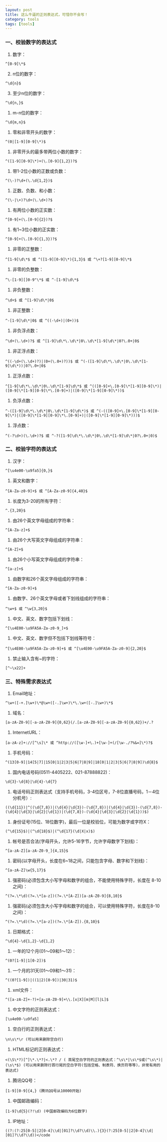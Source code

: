 ```yaml
---
layout: post
title: 这么牛逼的正则表达式，可惜你不会写！
category: tools
tags: [tools]
---
```



### 一、校验数字的表达式

 1.  数字：

    ^[0-9]\*$

 2.  n位的数字：

    ^\d{n}$

 3.  至少n位的数字：

    ^\d{n,}$

 1.  m-n位的数字：

    ^\d{m,n}$

 1.  零和非零开头的数字：

    ^(0|[1-9][0-9]\*)$

 1.  非零开头的最多带两位小数的数字：

    ^([1-9][0-9]\*)+(\.[0-9]{1,2})?$

 1.  带1-2位小数的正数或负数：

    ^(\-)?\d+(\.\d{1,2})$

 1.  正数、负数、和小数：

    ^(\-|\+)?\d+(\.\d+)?$

 1.  有两位小数的正实数：

    ^[0-9]+(\.[0-9]{2})?$

 1.  有1~3位小数的正实数：

    ^[0-9]+(\.[0-9]{1,3})?$

 1.  非零的正整数：

    ^[1-9]\d\*$ 或 ^([1-9][0-9]\*){1,3}$ 或 ^\+?[1-9][0-9]\*$

 1.  非零的负整数：

    ^\-[1-9][]0-9"\*$ 或 ^-[1-9]\d\*$

 1.  非负整数：

    ^\d+$ 或 ^[1-9]\d\*|0$

 1.  非正整数：

    ^-[1-9]\d\*|0$ 或 ^((-\d+)|(0+))$

 1.  非负浮点数：

    ^\d+(\.\d+)?$ 或 ^[1-9]\d\*\.\d\*|0\.\d\*[1-9]\d\*|0?\.0+|0$

 1.  非正浮点数：

    ^((-\d+(\.\d+)?)|(0+(\.0+)?))$ 或 ^(-([1-9]\d\*\.\d\*|0\.\d\*[1-9]\d\*))|0?\.0+|0$

 1.  正浮点数：

    ^[1-9]\d\*\.\d\*|0\.\d\*[1-9]\d\*$ 或 ^(([0-9]+\.[0-9]\*[1-9][0-9]\*)|([0-9]\*[1-9][0-9]\*\.[0-9]+)|([0-9]\*[1-9][0-9]\*))$

 1.  负浮点数：

    ^-([1-9]\d\*\.\d\*|0\.\d\*[1-9]\d\*)$ 或 ^(-(([0-9]+\.[0-9]\*[1-9][0-9]\*)|([0-9]\*[1-9][0-9]\*\.[0-9]+)|([0-9]\*[1-9][0-9]\*)))$

 1.  浮点数：

    ^(-?\d+)(\.\d+)?$ 或 ^-?([1-9]\d\*\.\d\*|0\.\d\*[1-9]\d\*|0?\.0+|0)$
### 二、校验字符的表达式

 1.  汉字：

    ^[\u4e00-\u9fa5]{0,}$

 1.  英文和数字：

    ^[A-Za-z0-9]+$ 或 ^[A-Za-z0-9]{4,40}$

 1.  长度为3-20的所有字符：

    ^.{3,20}$

 1.  由26个英文字母组成的字符串：

    ^[A-Za-z]+$

 1.  由26个大写英文字母组成的字符串：

    ^[A-Z]+$

 1.  由26个小写英文字母组成的字符串：

    ^[a-z]+$

 1.  由数字和26个英文字母组成的字符串：

    ^[A-Za-z0-9]+$

 1.  由数字、26个英文字母或者下划线组成的字符串：

    ^\w+$ 或 ^\w{3,20}$

 1.  中文、英文、数字包括下划线：

    ^[\u4E00-\u9FA5A-Za-z0-9_]+$

 1.  中文、英文、数字但不包括下划线等符号：

    ^[\u4E00-\u9FA5A-Za-z0-9]+$ 或 ^[\u4E00-\u9FA5A-Za-z0-9]{2,20}$

 1.  禁止输入含有~的字符：

    [^~\x22]+
### 三、特殊需求表达式

 1.  Email地址：

    ^\w+([-+.]\w+)\*@\w+([-.]\w+)\*\.\w+([-.]\w+)\*$

 1.  域名：

    [a-zA-Z0-9][-a-zA-Z0-9]{0,62}(/.[a-zA-Z0-9][-a-zA-Z0-9]{0,62})+/.?

 1.  InternetURL：

    [a-zA-z]+://[^\s]\* 或 ^http://([\w-]+\.)+[\w-]+(/[\w-./?%&=]\*)?$

 1.  手机号码：

    ^(13[0-9]|14[5|7]|15[0|1|2|3|5|6|7|8|9]|18[0|1|2|3|5|6|7|8|9])\d{8}$

 1.  国内电话号码(0511-4405222、021-87888822)：

    \d{3}-\d{8}|\d{4}-\d{7}

 1.  电话号码正则表达式（支持手机号码，3-4位区号，7-8位直播号码，1－4位分机号）:

    ((\d{11})|^((\d{7,8})|(\d{4}|\d{3})-(\d{7,8})|(\d{4}|\d{3})-(\d{7,8})-(\d{4}|\d{3}|\d{2}|\d{1})|(\d{7,8})-(\d{4}|\d{3}|\d{2}|\d{1}))$)

 1.  身份证号(15位、18位数字)，最后一位是校验位，可能为数字或字符X：

    (^\d{15}$)|(^\d{18}$)|(^\d{17}(\d|X|x)$)

 1.  帐号是否合法(字母开头，允许5-16字节，允许字母数字下划线)：

    ^[a-zA-Z][a-zA-Z0-9_]{4,15}$

 1.  密码(以字母开头，长度在6~18之间，只能包含字母、数字和下划线)：

    ^[a-zA-Z]\w{5,17}$

 1.  强密码(必须包含大小写字母和数字的组合，不能使用特殊字符，长度在 8-10 之间)：

    ^(?=.\*\d)(?=.\*[a-z])(?=.\*[A-Z])[a-zA-Z0-9]{8,10}$

 1.  强密码(必须包含大小写字母和数字的组合，可以使用特殊字符，长度在8-10之间)：

    ^(?=.\*\d)(?=.\*[a-z])(?=.\*[A-Z]).{8,10}$

 1.  日期格式：

    ^\d{4}-\d{1,2}-\d{1,2}

 1.  一年的12个月(01～09和1～12)：

    ^(0?[1-9]|1[0-2])$

 1.  一个月的31天(01～09和1～31)：

    ^((0?[1-9])|((1|2)[0-9])|30|31)$

 1.  xml文件：

    ^([a-zA-Z]+-?)+[a-zA-Z0-9]+\\.[x|X][m|M][l|L]$

 1.  中文字符的正则表达式：

    [\u4e00-\u9fa5]

 1.  空白行的正则表达式：

    \n\s\*\r (可以用来删除空白行)

 1.  HTML标记的正则表达式：

    <(\S\*?)[^]\*.\*?|<.\*? / ( 首尾空白字符的正则表达式：^\s\*|\s\*$或(^\s\*)|(\s\*$) (可以用来删除行首行尾的空白字符(包括空格、制表符、换页符等等)，非常有用的表达式)

 1.  腾讯QQ号：

    [1-9][0-9]{4,} (腾讯QQ号从10000开始)

 1.  中国邮政编码：

    [1-9]\d{5}(?!\d) (中国邮政编码为6位数字)

 1.  IP地址：

    ((?:(?:25[0-5]|2[0-4]\\d|[01]?\\d?\\d)\\.){3}(?:25[0-5]|2[0-4]\\d|[01]?\\d?\\d))</code

